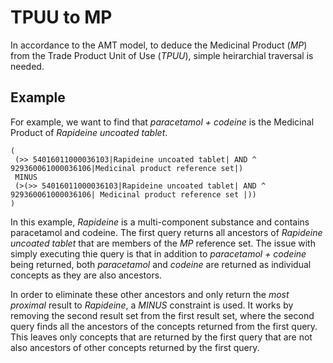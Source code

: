 # TPUU to MP
In accordance to the AMT model, to deduce the Medicinal Product (_MP_) from the Trade Product Unit of Use (_TPUU_), simple heirarchial traversal is needed.

## Example
For example, we want to find that _paracetamol + codeine_ is the Medicinal Product of _Rapideine uncoated tablet_.

```
(
 (>> 54016011000036103|Rapideine uncoated tablet| AND ^ 929360061000036106|Medicinal product reference set|)
 MINUS
 (>(>> 54016011000036103|Rapideine uncoated tablet| AND ^ 929360061000036106| Medicinal product reference set |))
)
```

In this example, _Rapideine_ is a multi-component substance and contains paracetamol and codeine.  The first query returns all ancestors of _Rapideine uncoated tablet_ that are members of the _MP_ reference set.  The issue with simply executing thie query is that in addition to _paracetamol + codeine_ being returned, both _paracetamol_ and _codeine_ are returned as individual concepts as they are also ancestors.

In order to eliminate these other ancestors and only return the *most proximal* result to _Rapideine_, a _MINUS_ constraint is used.  It works by removing the second result set from the first result set, where the second query finds all the ancestors of the concepts returned from the first query. This leaves only concepts that are returned by the first query that are not also ancestors of other concepts returned by the first query.
